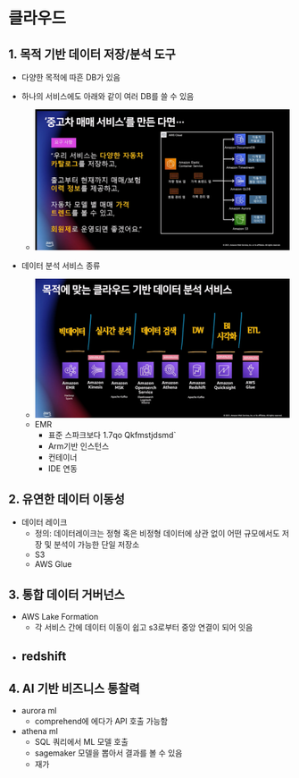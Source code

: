 # 클라우드

## 1. 목적 기반 데이터 저장/분석 도구

- 다양한 목적에 따흔 DB가 있음
- 하나의 서비스에도 아래와 같이 여러 DB를 쓸 수 있음

  - ![](2021-08-24-13-36-18.png)

- 데이터 분석 서비스 종류
  - ![](2021-08-24-13-42-37.png)
  - EMR
    - 표준 스파크보다 1.7qo Qkfmstjdsmd`
    - Arm기반 인스턴스
    - 컨테이너
    - IDE 연동

## 2. 유연한 데이터 이동성

- 데이터 레이크
  - 정의: 데이터레이크는 정형 혹은 비정형 데이터에 상관 없이 어떤 규모에서도 저장 및 분석이 가능한 단일 저장소
  - S3
  - AWS Glue

## 3. 통합 데이터 거버넌스

- AWS Lake Formation
  - 각 서비스 간에 데이터 이동이 쉽고 s3로부터 중앙 연결이 되어 잇음
- ## redshift

## 4. AI 기반 비즈니스 통찰력

- aurora ml
  - comprehend에 에다가 API 호출 가능함
- athena ml
  - SQL 쿼리에서 ML 모델 호출
  - sagemaker 모델을 뽑아서 결과를 볼 수 있음
  - 재가
